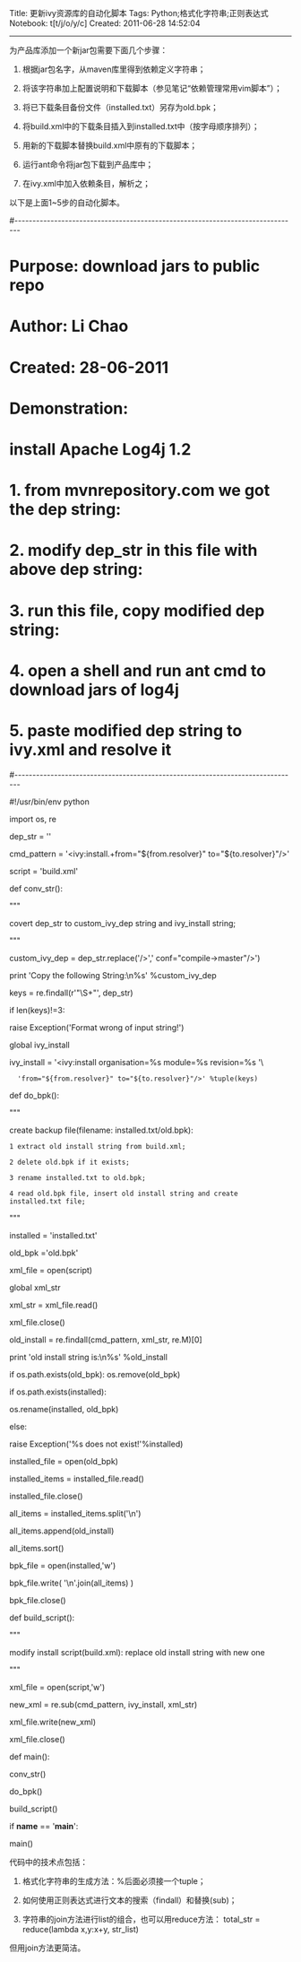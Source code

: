 Title: 更新ivy资源库的自动化脚本
Tags: Python;格式化字符串;正则表达式
Notebook: t[t/j/o/y/c]
Created: 2011-06-28 14:52:04

------

为产品库添加一个新jar包需要下面几个步骤：

1. 根据jar包名字，从maven库里得到依赖定义字符串；

2. 将该字符串加上配置说明和下载脚本（参见笔记“依赖管理常用vim脚本”）；

3. 将已下载条目备份文件（installed.txt）另存为old.bpk；

4. 将build.xml中的下载条目插入到installed.txt中（按字母顺序排列）；

5. 用新的下载脚本替换build.xml中原有的下载脚本；

6. 运行ant命令将jar包下载到产品库中；

7. 在ivy.xml中加入依赖条目，解析之；

以下是上面1~5步的自动化脚本。

 #------------------------------------------------------------------------------- 

 # Purpose:  download jars to public repo 

 # Author:  Li Chao 

 # Created:  28-06-2011 

 # 

 # Demonstration: 

 # install Apache Log4j 1.2 

 #  1. from mvnrepository.com we got the dep string: 

 #   <dependency org="log4j" name="log4j" rev="1.2.16"/> 

 #  2. modify dep_str in this file with above dep string: 

 #  3. run this file, copy modified dep string: 

 #   <dependency org="log4j" name="log4j" rev="1.2.16" conf="compile->master"/> 

 #  4. open a shell and run ant cmd to download jars of log4j 

 #  5. paste modified dep string to ivy.xml and resolve it 

 #------------------------------------------------------------------------------- 

 #!/usr/bin/env python 

 import os, re 

  

 dep_str = '<dependency org="log4j" name="log4j" rev="1.2.16"/>' 

  

 cmd_pattern = '<ivy:install.+from="\$\{from.resolver\}" to="\$\{to.resolver\}"/>' 

 script = 'build.xml' 

  

 def conv_str(): 

  """ 

   covert dep_str to custom_ivy_dep string and ivy_install string; 

  """ 

  custom_ivy_dep = dep_str.replace('/>',' conf="compile->master"/>') 

  print 'Copy the following String:\n%s' %custom_ivy_dep 

  keys = re.findall(r'"\S+"', dep_str) 

  if len(keys)!=3: 

   raise Exception('Format wrong of input string!') 

  global ivy_install 

  ivy_install = '<ivy:install organisation=%s module=%s revision=%s '\ 

      'from="${from.resolver}" to="${to.resolver}"/>' %tuple(keys) 

  

 def do_bpk(): 

  """ 

   create backup file(filename: installed.txt/old.bpk): 

    1 extract old install string from build.xml; 

    2 delete old.bpk if it exists; 

    3 rename installed.txt to old.bpk; 

    4 read old.bpk file, insert old install string and create installed.txt file; 

  """ 

  installed = 'installed.txt' 

  old_bpk ='old.bpk' 

  xml_file = open(script) 

  global xml_str 

  xml_str = xml_file.read() 

  xml_file.close() 

  old_install = re.findall(cmd_pattern, xml_str, re.M)[0] 

  print 'old install string is:\n%s' %old_install 

  if os.path.exists(old_bpk): os.remove(old_bpk) 

  if os.path.exists(installed): 

   os.rename(installed, old_bpk) 

  else: 

   raise Exception('%s does not exist!'%installed) 

  installed_file = open(old_bpk) 

  installed_items = installed_file.read() 

  installed_file.close() 

  all_items = installed_items.split('\n') 

  all_items.append(old_install) 

  all_items.sort() 

  bpk_file = open(installed,'w') 

  bpk_file.write( '\n'.join(all_items) ) 

  bpk_file.close() 

  

 def build_script(): 

  """ 

   modify install script(build.xml): replace old install string with new one 

  """ 

  xml_file = open(script,'w') 

  new_xml = re.sub(cmd_pattern, ivy_install, xml_str) 

  xml_file.write(new_xml) 

  xml_file.close() 

  

 def main(): 

  conv_str() 

  do_bpk() 

  build_script() 

  

 if __name__ == '__main__': 

  main() 

 

代码中的技术点包括：

1. 格式化字符串的生成方法：%后面必须接一个tuple；

2. 如何使用正则表达式进行文本的搜索（findall）和替换(sub)；

3. 字符串的join方法进行list的组合，也可以用reduce方法： total_str = reduce(lambda x,y:x+y, str_list) 

  但用join方法更简洁。